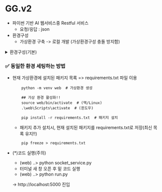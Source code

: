 # GG.v2

- 파이썬 기반 AI 웹서비스중 Restful 서비스
    - 요청/응답 : json
- 환경구성
    - 가상환경 구축 -> 로컬 개발 (가상환경구성 충돌 방지함)

<details>
<summary>환경구성(기본)</summary>

    ```
        # 터미널 오픈 - 가상환경 web 생성
        python -m venv web
        # 가상환경 진입
            ## 윈도우
            . ./web/Scripts/activate
            ## 맥
            source ./web/bin/activate
        # (가상환경명)프럼프트>
        # 패키지 설치
            pip install flask llama-index openai
    ```
</details>

### ✅ 동일한 환경 세팅하는 방법
- 현재 가상환경에 설치된 패키지 목록 => requirements.txt 파일 이용
    ```
        python -m venv web  # 가상환경 생성

        ## 가상 환경 활성화!!
        source web/bin/activate  # (맥/Linux)
        .\web\Scripts\activate  # (윈도우)
        
        pip install -r requirements.txt  # 패키지 설치
    ```

    - 패키지 추가 설치시, 현재 설치된 패키지를 requirements.txt로 저장(최신 목록 유지!!)
    ```
        pip freeze > requirements.txt
    ```


- (*)코드 실행(주의)
    - (web) ..> python socket_service.py
    - 터미널 새 창 오픈 후 밑 코드 실행
    - (web) ..> python run.py

    -> http://localhost:5000 진입